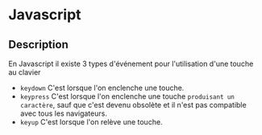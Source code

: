 # Javascript 

## Description

En Javascript il existe 3 types d'événement pour l'utilisation d'une touche au clavier 

*   `keydown` C'est lorsque l'on enclenche une touche. 
*   `keypress` C'est lorsque l'on enclenche une touche `produisant un caractère`, sauf que c'est devenu obsolète et il n'est pas compatible avec tous les navigateurs.
*   `keyup` C'est lorsque l'on relève une touche.